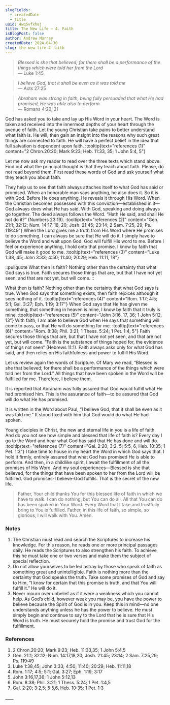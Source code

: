 ```yaml
---
slugFields:
  - createdDate
  - title
uuid: 4wq5vfxhej
title: The New Life – 4. Faith
isBlogPost: false
author: Andrew Murray
createdDate: 2024-04-30
slug: the-new-life-4-faith
---
```

> *Blessed is she that believed; for there shall be a performance of the things which were told her from the Lord*\
> — Luke 1:45

> *I believe God, that it shall be even as it was told me*\
> — Acts 27:25

> *Abraham was strong in faith, being fully persuaded that what He had promised, He was able also to perform*\
> — Romans 4:20, 21

God has asked you to take and lay up His Word in your heart. The Word is taken and received into the innermost depths of your heart through the avenue of faith. Let the young Christian take pains to better understand what faith is. He will, then gain an insight into the reasons why such great things are connected to faith. He will have a perfect belief in the idea that full salvation is dependent upon faith. :tooltip{text="references (1)" content="2 Chron.20:20; Mark 9:23; Heb. 11:33, 35; 1 John 5:4, 5"}

Let me now ask my reader to read over the three texts which stand above. Find out what the principal thought is that they teach about faith. Please, do not read beyond them. First read these words of God and ask yourself what they teach you about faith.

They help us to see that faith always attaches itself to what God has said or promised. When an honorable man says anything, he also does it. So it is with God. Before He does anything, He reveals it through His Word. When the Christian becomes possessed with this conviction—established in it—God always does what He has said. With God, speaking and doing always go together. The deed always follows the Word. “Hath He said, and shall He not do it?” (Numbers 23:19). :tooltip{text="references (2)" content="Gen. 21:1; 32:12; Num. 14:17, 18, 20; Josh. 21:45; 23:14; 2 Sam. 7:25, 29; Ps. 119:49"} When the Lord gives me a truth from His Word where He promises to do something, I can always be sure that He will do it. I simply have to believe the Word and wait upon God. God will fulfill His word to me. Before I feel or experience anything, I hold onto that promise. I know by faith that God will make it good to me. :tooltip{text="references (3)" content="Luke 1:38, 45; John 3:33; 4:50; 11:40; 20:29; Heb. 11:11, 18"}

::pullquote
What then is faith? Nothing other than the certainty that what God says is true. Faith secures those things that are, but that I have not yet seen, and that are not yet, but will come.
::

What then is faith? Nothing other than the certainty that what God says is true. When God says that something exists, then faith rejoices although it sees nothing of it. :tooltip{text="references (4)" content="Rom. 1:17; 4:5; 5:1; Gal. 3:27; Eph. 1:19; 3:17"} When God says that He has given me something, that something in heaven is mine, I know by faith that it truly is mine. :tooltip{text="references (5)" content="John 3:16, 17, 36; 1 John 5:12, 13"} With faith, I am able to believe God when He says that something will come to pass, or that He will do something for me. :tooltip{text="references (6)" content="Rom. 8:38; Phil. 3:21; 1 Thess. 5:24; 1 Pet. 1:4, 5"} Faith secures those things that are, but that I have not yet seen, and that are not yet, but will come. “Faith is the substance of things hoped for, the evidence of things not seen” (Hebrews 11:1). Faith always asks only for what God has said, and then relies on His faithfulness and power to fulfill His Word.

Let us review again the words of Scripture. Of Mary we read, “Blessed is she that believed; for there shall be a performance of the things which were told her from the Lord.” All things that have been spoken in the Word will be fulfilled for me. Therefore, I believe them.

It is reported that Abraham was fully assured that God would fulfill what He had promised him. This is the assurance of faith—to be assured that God will do what He has promised.

It is written in the Word about Paul, “I believe God, that it shall be even as it was told me.” It stood fixed with him that God would do what He had spoken.

Young disciples in Christ, the new and eternal life in you is a life of faith. And do you not see how simple and blessed that life of faith is? Every day I go to the Word and hear what God has said that He has done and will do. :tooltip{text="references (7)" content="Gal. 2:20; 3:2, 5; 5:5, 6, Heb. 10:35; 1 Pet. 1:3"} I take time to house in my heart the Word in which God says that. I hold it firmly, entirely assured that what God has promised He is able to perform. And then, in a childlike spirit, I await the fulfillment of all the promises of His Word. And my soul experiences—Blessed is she that believed, for the things that have been spoken to her from the Lord will be fulfilled. God promises-I believe-God fulfills. That is the secret of the new life.

> Father, Your child thanks You for this blessed life of faith in which we have to walk. I can do nothing, but You can do all. All that You can do has been spoken in Your Word. Every Word that I take and trustfully bring to You is fulfilled. Father, in this life of faith, so simple, so glorious, I will walk with You. Amen.

### Notes

1. The Christian must read and search the Scriptures to increase his knowledge. For this reason, he reads one or more principal passages daily. He reads the Scriptures to also strengthen his faith. To achieve this he must take one or two verses and make them the subject of special reflection.
2. Do not allow yourselves to be led astray by those who speak of faith as something great and unintelligible. Faith is nothing more than the certainty that God speaks the truth. Take some promises of God and say to Him, “I know for certain that this promise is truth, and that You will fulfill it.” He will do it.
3. Never mourn over unbelief as if it were a weakness which you cannot help. As God’s child, however weak you may be, you have the power to believe because the Spirit of God is in you. Keep this in mind—no one understands anything unless he has the power to believe. He must simply begin and continue to say to the Lord that he is sure that His Word is truth. He must securely hold the promise and trust God for the fulfillment.

### References

1. 2 Chron.20:20; Mark 9:23; Heb. 11:33,35; 1 John 5:4,5
2. Gen. 21:1; 32:12; Num. 14:17,18,20; Josh. 21:45; 23:14; 2 Sam. 7:25,29; Ps. 119:49
3. Luke 1:38,45; John 3:33; 4:50; 11:40; 20:29; Heb. 11:11,18
4. Rom. 1:17; 4:5; 5:1; Gal. 3:27; Eph. 1:19; 3:17
5. John 3:16,17,36; 1 John 5:12,13
6. Rom. 8:38; Phil. 3:21; 1 Thess. 5:24; 1 Pet. 1:4,5
7. Gal. 2:20; 3:2,5; 5:5,6, Heb. 10:35; 1 Pet. 1:3

\_\_\_\_
